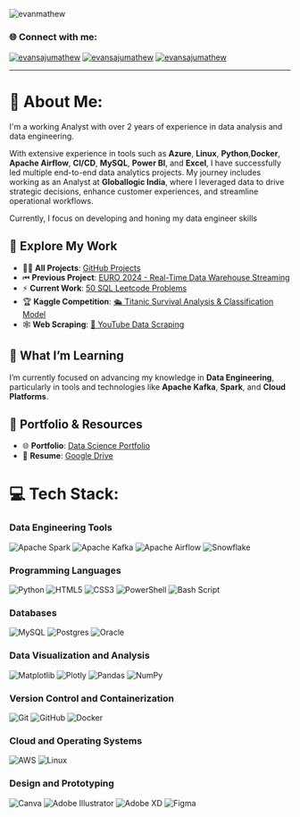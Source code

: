 
<p align="left"> <img src="https://komarev.com/ghpvc/?username=evanmathew&label=Profile%20views&color=0e75b6&style=flat" alt="evanmathew" /> </p>

<h3 align="left">🌐 Connect with me:</h3>
<p align="left">
<a href="https://linkedin.com/in/evansajumathew" target="blank"><img align="center" src="https://img.shields.io/badge/LinkedIn-0077B5?style=for-the-badge&logo=linkedin&logoColor=white" alt="evansajumathew" /></a>
<a href="https://kaggle.com/evansajumathew" target="blank"><img align="center" src="https://img.shields.io/badge/Kaggle-20BEFF?style=for-the-badge&logo=Kaggle&logoColor=white" alt="evansajumathew"  /></a>
<a href="mailto:evanptc@gmail.com" target="_blank"><img align="center" src="https://img.shields.io/badge/Gmail-D14836?style=for-the-badge&logo=gmail&logoColor=white" alt="evansajumathew"/></a>
</p>

---
# 💫 About Me:

I'm a working Analyst with over 2 years of experience in data analysis and data engineering.  

With extensive experience in tools such as **Azure**, **Linux**, **Python**,**Docker**, **Apache Airflow**, **CI/CD**,  **MySQL**, **Power BI**, and **Excel**, I have successfully led multiple end-to-end data analytics projects. My journey includes working as an Analyst at **Globallogic India**, where I leveraged data to drive strategic decisions, enhance customer experiences, and streamline operational workflows.

Currently, I focus on developing and honing my data engineer skills

## 🔗 **Explore My Work**  

- 👨‍💻 **All Projects**: [GitHub Projects](https://github.com/evanmathew/Data-Analysis-Projects)  
- ⏮ **Previous Project**: [EURO 2024 - Real-Time Data Warehouse Streaming](https://github.com/evanmathew/euro-2024-kafka-pinot-pipeline)  
- ⚡ **Current Work**: [50 SQL Leetcode Problems](https://github.com/evanmathew/SQL-50-Leetcode-Problems)  
- 🏆 **Kaggle Competition**: [🛳️ Titanic Survival Analysis & Classification Model](https://www.kaggle.com/code/evansajumathew/titanic-survival-analysis-prediction-ml-model#Titanic-Survival-Prediction-Project-%F0%9F%9A%A2)  
- 🕸️ **Web Scraping**: [🔴 YouTube Data Scraping](https://github.com/evanmathew/YouTube-Data-Scrapping)  


## 🌱 **What I’m Learning**  
I’m currently focused on advancing my knowledge in **Data Engineering**, particularly in tools and technologies like **Apache Kafka**, **Spark**, and **Cloud Platforms**.  


## 💼 **Portfolio & Resources**  
- 🌐 **Portfolio**: [Data Science Portfolio](https://www.datascienceportfol.io/evansajumathew)  
- 📄 **Resume**: [Google Drive](https://drive.google.com/file/d/1pwB6r8fxRl6MCbpCSj3Ob-UBcHmyOq-F/view?usp=sharing)  




# 💻 Tech Stack:

### Data Engineering Tools
![Apache Spark](https://img.shields.io/badge/Apache%20Spark-FDEE21?style=for-the-badge&logo=apachespark&logoColor=black)  ![Apache Kafka](https://img.shields.io/badge/Apache%20Kafka-000?style=for-the-badge&logo=apachekafka)  ![Apache Airflow](https://img.shields.io/badge/Apache%20Airflow-017CEE?style=for-the-badge&logo=Apache%20Airflow&logoColor=white)  ![Snowflake](https://img.shields.io/badge/snowflake-%2329B5E8.svg?style=for-the-badge&logo=snowflake&logoColor=white)  

### Programming Languages
![Python](https://img.shields.io/badge/python-3670A0?style=for-the-badge&logo=python&logoColor=ffdd54)  ![HTML5](https://img.shields.io/badge/html5-%23E34F26.svg?style=for-the-badge&logo=html5&logoColor=white)  ![CSS3](https://img.shields.io/badge/css3-%231572B6.svg?style=for-the-badge&logo=css3&logoColor=white)  ![PowerShell](https://img.shields.io/badge/PowerShell-%235391FE.svg?style=for-the-badge&logo=powershell&logoColor=white) ![Bash Script](https://img.shields.io/badge/bash_script-%23121011.svg?style=for-the-badge&logo=gnu-bash&logoColor=white)  

### Databases
![MySQL](https://img.shields.io/badge/mysql-4479A1.svg?style=for-the-badge&logo=mysql&logoColor=white)  ![Postgres](https://img.shields.io/badge/postgres-%23316192.svg?style=for-the-badge&logo=postgresql&logoColor=white)  ![Oracle](https://img.shields.io/badge/Oracle-F80000?style=for-the-badge&logo=oracle&logoColor=white)  

### Data Visualization and Analysis
![Matplotlib](https://img.shields.io/badge/Matplotlib-%23ffffff.svg?style=for-the-badge&logo=Matplotlib&logoColor=black)  ![Plotly](https://img.shields.io/badge/Plotly-%233F4F75.svg?style=for-the-badge&logo=plotly&logoColor=white) ![Pandas](https://img.shields.io/badge/pandas-%23150458.svg?style=for-the-badge&logo=pandas&logoColor=white)  ![NumPy](https://img.shields.io/badge/numpy-%23013243.svg?style=for-the-badge&logo=numpy&logoColor=white)  

### Version Control and Containerization
![Git](https://img.shields.io/badge/git-%23F05033.svg?style=for-the-badge&logo=git&logoColor=white)  ![GitHub](https://img.shields.io/badge/github-%23121011.svg?style=for-the-badge&logo=github&logoColor=white) ![Docker](https://img.shields.io/badge/docker-%230db7ed.svg?style=for-the-badge&logo=docker&logoColor=white)  

### Cloud and Operating Systems
![AWS](https://img.shields.io/badge/AWS-%23FF9900.svg?style=for-the-badge&logo=amazon-aws&logoColor=white)  ![Linux](https://img.shields.io/badge/Linux-FCC624?style=for-the-badge&logo=linux&logoColor=black)  

### Design and Prototyping
![Canva](https://img.shields.io/badge/Canva-%2300C4CC.svg?style=for-the-badge&logo=Canva&logoColor=white)  ![Adobe Illustrator](https://img.shields.io/badge/adobe%20illustrator-%23FF9A00.svg?style=for-the-badge&logo=adobe%20illustrator&logoColor=white)  ![Adobe XD](https://img.shields.io/badge/Adobe%20XD-470137?style=for-the-badge&logo=Adobe%20XD&logoColor=#FF61F6)  ![Figma](https://img.shields.io/badge/figma-%23F24E1E.svg?style=for-the-badge&logo=figma&logoColor=white)  

